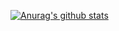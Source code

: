 [![Anurag's github stats](https://github-readme-stats.vercel.app/api?username=wanlitao&show_icons=true&theme=tokyonight)](https://github.com/wanlitao/github-readme-stats)
